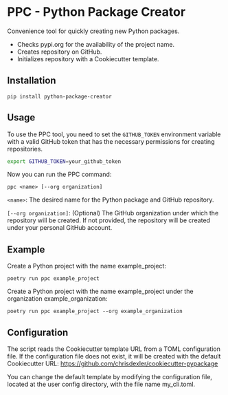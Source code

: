 # PPC - Python Package Creator

Convenience tool for quickly creating new Python packages.

* Checks pypi.org for the availability of the project name.
* Creates repository on GitHub.
* Initializes repository with a Cookiecutter template.

## Installation

```
pip install python-package-creator
```

## Usage

To use the PPC tool, you need to set the `GITHUB_TOKEN` environment variable with a valid GitHub token that has the necessary permissions for creating repositories.

```bash
export GITHUB_TOKEN=your_github_token
```

Now you can run the PPC command:

```
ppc <name> [--org organization]
```
`<name>`: The desired name for the Python package and GitHub repository.

`[--org organization]`: (Optional) The GitHub organization under which the repository will be created. If not provided, the repository will be created under your personal GitHub account.

## Example

Create a Python project with the name example_project:

```
poetry run ppc example_project
```

Create a Python project with the name example_project under the organization example_organization:

```
poetry run ppc example_project --org example_organization
```

## Configuration

The script reads the Cookiecutter template URL from a TOML configuration file. If the configuration file does not exist, it will be created with the default Cookiecutter URL: https://github.com/chrisdexler/cookiecutter-pypackage

You can change the default template by modifying the configuration file, located at the user config directory, with the file name my_cli.toml.
